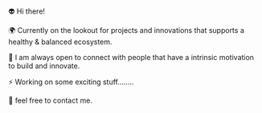 👽 Hi there!

🌍 Currently on the lookout for projects and innovations that supports a healthy & balanced ecosystem.

💚 I am always open to connect with people that have a intrinsic motivation to build and innovate.

⚡ Working on some exciting stuff........

💬 feel free to contact me.
